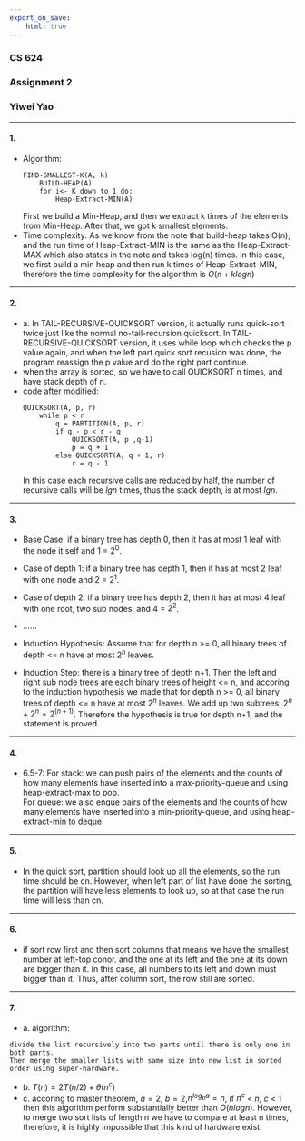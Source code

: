 ```yaml
---
export_on_save:
    html: true
---
```

### CS 624
### Assignment 2
### Yiwei Yao
---
#### 1.
* Algorithm:
    ```
    FIND-SMALLEST-K(A, k)
        BUILD-HEAP(A)
        for i<- K down to 1 do:
            Heap-Extract-MIN(A)
    ```
    First we build a Min-Heap, and then we extract k times of the elements from Min-Heap. After that, we got k smallest elements.
* Time complexity: As we know from the note that build-heap takes O(n), and the run time of Heap-Extract-MIN is the same as the Heap-Extract-MAX which also states in the note and takes log(n) times. In this case, we first build a min heap and then run k times of Heap-Extract-MIN, therefore the time complexity for the algorithm is $O(n+klogn)$
---
#### 2.
* a. In TAIL-RECURSIVE-QUICKSORT version, it actually runs quick-sort twice just like the normal no-tail-recursion quicksort. In TAIL-RECURSIVE-QUICKSORT version, it uses while loop which checks the p value again, and when the left part quick sort recusion was done, the program reassign the p value and do the right part continue.
* when the array is sorted, so we have to call QUICKSORT n times, and have stack depth of n.
* code after modified:
    ```
    QUICKSORT(A, p, r)
        while p < r
            q = PARTITION(A, p, r)
            if q - p < r - q
                QUICKSORT(A, p ,q-1)
                p = q + 1
            else QUICKSORT(A, q + 1, r)
                r = q - 1
    ```
    In this case each recursive calls are reduced by half, the number of recursive calls will be $lgn$ times, thus the stack depth, is at most $lgn$.
---
#### 3.
* Base Case: if a binary tree has depth 0, then it has at most 1 leaf with the node it self and 1 = $2^0$.
* Case of depth 1: if a binary tree has depth 1, then it has at most 2 leaf with one node and 2 = $2^1$.
* Case of depth 2: if a binary tree has depth 2, then it has at most 4 leaf with one root, two sub nodes. and 4 = $2^2$.
* ......
* Induction Hypothesis:  Assume that for depth n >= 0, all binary trees of depth <= n have at most $2^n$ leaves.

* Induction Step:  there is a binary tree of depth n+1. Then the left and right sub node trees are each binary trees of height <= n, and accoring to the induction hypothesis we made that for depth n >= 0, all binary trees of depth <= n have at most $2^n$ leaves. We add up two subtrees: $2^n + 2^n = 2^(n+1)$.  Therefore the hypothesis is true for depth n+1, and the statement is proved.
---
#### 4.
* 6.5-7: For stack: we can push pairs of the elements and the counts of how many elements have inserted into a max-priority-queue and using heap-extract-max to pop. <br> For queue: we also enque pairs of the elements and the counts of how many elements have inserted into a min-priority-queue, and using heap-extract-min to deque.
---
#### 5.
* In the quick sort, partition should look up all the elements, so the run time should be cn. However, when left part of list have done the sorting, the partition will have less elements to look up, so at that case the run time will less than cn.
---
#### 6.
* if sort row first and then sort columns that means we have the smallest number at left-top conor. and the one at its left and the one at its down are bigger than it. In this case, all numbers to its left and down must bigger than it. Thus, after column sort, the row still are sorted.
---
#### 7.
* a. algorithm:
```
divide the list recursively into two parts until there is only one in both parts. 
Then merge the smaller lists with same size into new list in sorted order using super-hardware.
```
* b. $T(n) = 2T(n/2) + \theta(n^c)$
* c. accoring to master theorem, $a=2$, $b=2$,$n^{log_ba}=n$, if $n^c$ < $n$, $c$ < $1$ then this algorithm perform substantially better than $O(nlogn)$. However, to merge two sort lists of length n we have to compare at least n times, therefore, it is highly impossible that this kind of hardware exist.


